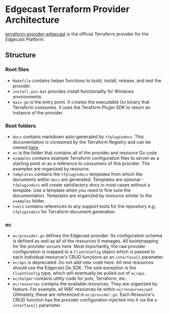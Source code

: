 # Edgecast Terraform Provider Architecture
[terraform-provider-edgecast](https://github.com/EdgeCast/terraform-provider-edgecast)
is the official Terraform provider for the Edgecast Platform.

## Structure 
### Root files
- `Makefile` contains helper functions to build, install, release, and test the
provider.
- `install_win.bat` provides install functionality for Windows environments.
- `main.go` is the entry point. It creates the executable Go binary that 
Terraform consumes. It uses the Teraform Plugin SDK to return an instance of the
provider.

### Root folders
- `docs` contains markdown auto-generated by `tfplugindocs`. This documentation 
is consumed by the Terraform Registry and can be viewed
[here](https://registry.terraform.io/providers/EdgeCast/ec/latest/docs).
- `ec` is the folder that contains all of the provider and resource Go code.
- `examples` contains example Terraform configuration files to server as a
starting point or as a reference to consumers of this provider. The examples are
organized by resource.
- `templates` contains the `tfplugindocs` templates from which the documents
within `docs` are generated. Templates are optional - `tfplugindocs` will create
satisfactory docs in most cases without a template. Use a template when you need
to fine tune the documentation. Templates are organized by resource similar to
the `examples` folder.
- `tools` contains references to any support tools for the repository
e.g. `tfplugindocs` for Terraform document generation.


### ec
- `ec/provider.go` defines the Edgecast provider. Its configuration schema is 
defined as well as all of the resources it manages. All bootstrapping for the 
provider occurs here. Most importantly, the raw provider configuration is mapped
to a `ClientConfig` object which is passed to each individual resource's CRUD
functions as an `interface{}` parameter.
- `ec/api` is deprecated. Do not add new code here. All new resources should use
the Edgecast Go SDK. The sole exception is the `ClientConfig` type, which will
eventually be pulled out of `ec/api`.
- `ec/helper` contains utility code for json, Terraform, etc.
- `ec/resources` contains the available resources. They are organized by 
feature. For example, all WAF resources lie within `ec/resources/waf`. 
Ultimately, these are referenced in `ec/provider.go`. Each Resource's CRUD 
function has the provider configuration injected into it via the `m interface{}` 
parameter.